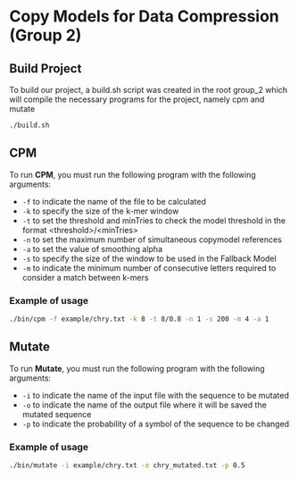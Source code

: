 # Copy Models for Data Compression (Group 2)
## Build Project

To build our project, a build.sh script was created in the root group_2 which will compile the necessary programs for the project, namely cpm and mutate

```bash
./build.sh
```

## CPM

To run __CPM__, you must run the following program with the following arguments:

- `-f` to indicate the name of the file to be calculated
- `-k` to specify the size of the k-mer window
- `-t` to set the threshold and minTries to check the model threshold in the format \<threshold>/\<minTries>
- `-n` to set the maximum number of simultaneous copymodel references
- `-a` to set the value of smoothing alpha
- `-s` to specify the size of the window to be used in the Fallback Model
- `-m` to indicate the minimum number of consecutive letters required to consider a match between k-mers

### Example of usage

```bash
./bin/cpm -f example/chry.txt -k 8 -t 8/0.8 -n 1 -s 200 -m 4 -a 1
```

## Mutate

To run __Mutate__, you must run the following program with the following arguments:

- `-i` to indicate the name of the input file with the sequence to be mutated
- `-o` to indicate the name of the output file where it will be saved the mutated sequence
- `-p` to indicate the probability of a symbol of the sequence to be changed


### Example of usage

```bash
./bin/mutate -i example/chry.txt -o chry_mutated.txt -p 0.5
```

